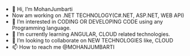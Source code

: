 - 👋 Hi, I’m MohanJumbarti
- Now am working on .NET TECHNOLOGY(C#.NET, ASP.NET, WEB API)
- 👀 I’m interested in CODING OR DEVELOPING CODE using any Programming language.
- 🌱 I’m currently learning ANGULAR, CLOUD related technologies.
- 💞️ I’m looking to collaborate on NEW TECHNOLOGIES like, CLOUD
- 📫 How to reach me @MOHANJUMBARTI

<!---
MohanJumbarti/MohanJumbarti is a ✨ special ✨ repository because its `README.md` (this file) appears on your GitHub profile.
You can click the Preview link to take a look at your changes.
--->

